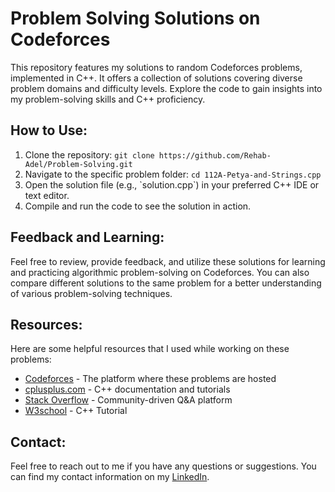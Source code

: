 <!DOCTYPE html>
<html>
<body>
  <h1>Problem Solving Solutions on Codeforces</h1>
  <p>
    This repository features my solutions to random Codeforces problems, implemented in C++. It offers a collection of solutions covering diverse problem domains and difficulty levels. Explore the code to gain insights into my problem-solving skills and C++ proficiency.
  </p>

  <h2>How to Use:</h2>
  <ol>
    <li>Clone the repository: <code>git clone https://github.com/Rehab-Adel/Problem-Solving.git</code></li>
    <li>Navigate to the specific problem folder: <code>cd 112A-Petya-and-Strings.cpp</code></li>
    <li>Open the solution file (e.g., `solution.cpp`) in your preferred C++ IDE or text editor.</li>
    <li>Compile and run the code to see the solution in action.</li>
  </ol>

  <h2>Feedback and Learning:</h2>
  <p>
    Feel free to review, provide feedback, and utilize these solutions for learning and practicing algorithmic problem-solving on Codeforces. You can also compare different solutions to the same problem for a better understanding of various problem-solving techniques.
  </p>

  <h2>Resources:</h2>
  <p>Here are some helpful resources that I used while working on these problems:</p>
  <ul>
    <li><a href="https://codeforces.com/" target="_blank">Codeforces</a> - The platform where these problems are hosted</li>
    <li><a href="https://www.cplusplus.com/" target="_blank">cplusplus.com</a> - C++ documentation and tutorials</li>
    <li><a href="https://stackoverflow.com/" target="_blank">Stack Overflow</a> - Community-driven Q&A platform</li>
    <li><a href="https://www.w3schools.com/cpp/default.asp/" target="_blank">W3school</a> - C++ Tutorial </li>
    <!-- Add more resources here -->
  </ul>

  <h2>Contact:</h2>
  <p>
    Feel free to reach out to me if you have any questions or suggestions. You can find my contact information on my <a href="https://www.linkedin.com/in/rehabadel/">LinkedIn</a>.
  </p>
</body>
</html>
